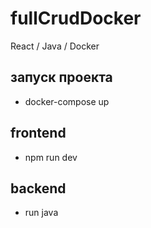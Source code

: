 # fullCrudDocker
React / Java / Docker
## запуск проекта
- docker-compose up
## frontend
- npm run dev
## backend
- run java
